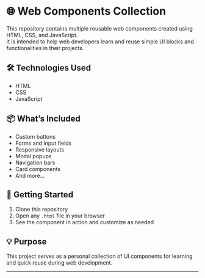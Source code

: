 # 🌐 Web Components Collection

This repository contains multiple reusable web components created using HTML, CSS, and JavaScript.  
It is intended to help web developers learn and reuse simple UI blocks and functionalities in their projects.

## 🛠️ Technologies Used

- HTML  
- CSS  
- JavaScript

## 📦 What’s Included

- Custom buttons  
- Forms and input fields  
- Responsive layouts  
- Modal popups  
- Navigation bars  
- Card components  
- And more...

## 🚀 Getting Started

1. Clone this repository  
2. Open any `.html` file in your browser  
3. See the component in action and customize as needed

## 💡 Purpose

This project serves as a personal collection of UI components for learning and quick reuse during web development.

---

